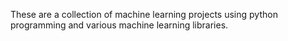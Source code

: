 These are a collection of machine learning projects using python programming and various machine learning libraries.

